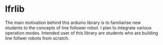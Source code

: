 lfrlib
======

The main motivation behind this arduino library is to familiarise new students to the concepts of line follower robot. I plan to integrate various operation modes. Intended user of this library are students who are building line follwer robots from scratch.

